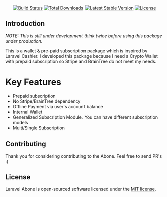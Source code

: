 

<p align="center">
<a href="https://travis-ci.com/zek/laravel-abone"><img src="https://travis-ci.com/zek/laravel-abone.svg" alt="Build Status"></a>
<a href="https://packagist.org/packages/zek/abone"><img src="https://poser.pugx.org/zek/abone/d/total.svg" alt="Total Downloads"></a>
<a href="https://packagist.org/packages/zek/abone"><img src="https://poser.pugx.org/zek/abone/v/stable.svg" alt="Latest Stable Version"></a>
<a href="https://packagist.org/packages/zek/abone"><img src="https://poser.pugx.org/zek/abone/license.svg" alt="License"></a>
</p>

## Introduction

*NOTE: This is still under development think twice before using this package under production.*

This is a wallet & pre-paid subscription package which is inspired by Laravel Cashier. 
I developed this package because I need a Crypto Wallet with prepaid subscription so Stripe and BrainTree do not meet my needs.

# Key Features

- Prepaid subscription
- No Stripe/BrainTree dependency
- Offline Payment via user's account balance
- Internal Wallet
- Generalized Subscription Module. You can have different subscription models 
- Multi/Single Subscription

## Contributing

Thank you for considering contributing to the Abone. Feel free to send PR's :)

## License

Laravel Abone is open-sourced software licensed under the [MIT license](https://opensource.org/licenses/MIT).
